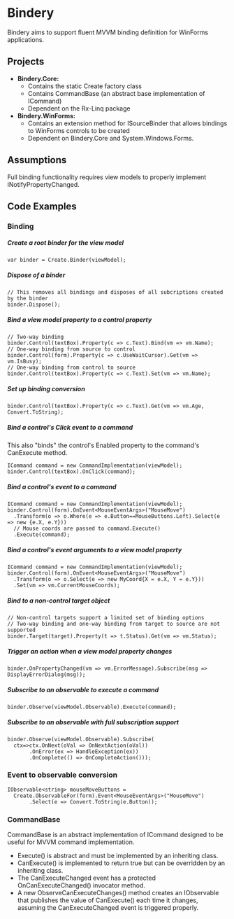 Bindery
=======
Bindery aims to support fluent MVVM binding definition for WinForms applications.

Projects
--------
* **Bindery.Core:** 
  * Contains the static Create factory class 
  * Contains CommandBase (an abstract base implementation of ICommand)
  * Dependent on the Rx-Linq package
* **Bindery.WinForms:** 
  * Contains an extension method for ISourceBinder that allows bindings to WinForms controls to be created
  * Dependent on Bindery.Core and System.Windows.Forms.

Assumptions
-----------
Full binding functionality requires view models to properly implement INotifyPropertyChanged.

Code Examples
-------------
### Binding
##### Create a root binder for the view model
<pre><code>var binder = Create.Binder(viewModel);</code></pre>

##### Dispose of a binder

<pre><code>// This removes all bindings and disposes of all subcriptions created by the binder
binder.Dispose();</code></pre>

##### Bind a view model property to a control property
<pre><code>// Two-way binding
binder.Control(textBox).Property(c => c.Text).Bind(vm => vm.Name); 
// One-way binding from source to control
binder.Control(form).Property(c => c.UseWaitCursor).Get(vm => vm.IsBusy); 
// One-way binding from control to source
binder.Control(textBox).Property(c => c.Text).Set(vm => vm.Name); 
</code></pre>

##### Set up binding conversion
<pre><code>binder.Control(textBox).Property(c => c.Text).Get(vm => vm.Age, Convert.ToString);
</code></pre>

##### Bind a control's Click event to a command
This also "binds" the control's Enabled property to the command's CanExecute method.
<pre><code>ICommand command = new CommandImplementation(viewModel);
binder.Control(textBox).OnClick(command);
</code></pre>

##### Bind a control's event to a command
<pre><code>ICommand command = new CommandImplementation(viewModel);
binder.Control(form).OnEvent&lt;MouseEventArgs&gt;("MouseMove")
  .Transform(o => o.Where(e => e.Button==MouseButtons.Left).Select(e => new {e.X, e.Y})) 
  // Mouse coords are passed to command.Execute()
  .Execute(command);
</code></pre>

##### Bind a control's event arguments to a view model property
<pre><code>ICommand command = new CommandImplementation(viewModel);
binder.Control(form).OnEvent&lt;MouseEventArgs&gt;("MouseMove")
  .Transform(o => o.Select(e => new MyCoord{X = e.X, Y = e.Y}))
  .Set(vm => vm.CurrentMouseCoords);
</code></pre>

##### Bind to a non-control target object
<pre><code>// Non-control targets support a limited set of binding options
// Two-way binding and one-way binding from target to source are not supported
binder.Target(target).Property(t => t.Status).Get(vm => vm.Status);</code></pre>

##### Trigger an action when a view model property changes
<pre><code>binder.OnPropertyChanged(vm => vm.ErrorMessage).Subscribe(msg => DisplayErrorDialog(msg));</code></pre>

##### Subscribe to an observable to execute a command
<pre><code>binder.Observe(viewModel.Observable).Execute(command);</code></pre>

##### Subscribe to an observable with full subscription support
<pre><code>binder.Observe(viewModel.Observable).Subscribe(
  ctx=>ctx.OnNext(oVal => OnNextAction(oVal))
       .OnError(ex => HandleException(ex))
       .OnComplete(() => OnCompleteAction()));
</code></pre>

### Event to observable conversion
<pre><code>IObservable&lt;string&gt; mouseMoveButtons =
  Create.ObservableFor(form).Event&lt;MouseEventArgs&gt;("MouseMove")
       .Select(e => Convert.ToString(e.Button));
</code></pre>

### CommandBase ###
CommandBase is an abstract implementation of ICommand designed to be useful for MVVM command implementation.

* Execute() is abstract and must be implemented by an inheriting class.
* CanExecute() is implemented to return true but can be overridden by an inheriting class.
* The CanExecuteChanged event has a protected OnCanExecuteChanged() invocator method.
* A new ObserveCanExecuteChanges() method creates an IObservable<bool> that publishes the value of CanExecute() each time it changes, assuming the CanExecuteChanged event is triggered properly.
